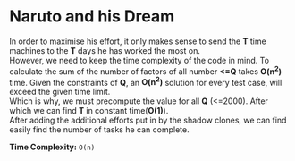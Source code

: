 # Naruto and his Dream

In order to maximise his effort, it only makes sense to send the **T** time machines to the **T** days he has worked the most on.\
However, we need to keep the time complexity of the code in mind. To calculate the sum of the number of factors of all number **<=Q** takes **O(n<sup>2</sup>)** time. Given the constraints of **Q**, an **O(n<sup>2</sup>)** solution for every test case, will exceed the given time limit.\
Which is why, we must precompute the value for all **Q** (<=2000). After which we can find **T** in constant time(**O(1)**).\
After adding the additional efforts put in by the shadow clones, we can find easily find the number of tasks he can complete.

**Time Complexity:** `O(n)`
